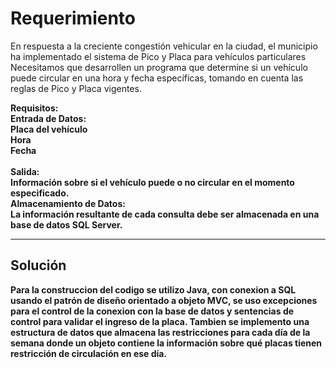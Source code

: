 <h1>Requerimiento</h1>
<p>En respuesta a la creciente congestión vehicular en la ciudad, el municipio ha implementado el sistema de Pico y Placa para vehículos particulares
Necesitamos que desarrollen un programa que determine si un vehículo puede circular en una hora y fecha específicas, tomando en cuenta las reglas de Pico y Placa vigentes.</p>

<b>Requisitos:<b>
<br>
Entrada de Datos: <br>
Placa del vehículo <br>
Hora<br>
Fecha<br><br>
Salida:<br>
Información sobre si el vehículo puede o no circular en el momento especificado.<br>
Almacenamiento de Datos:<br>
La información resultante de cada consulta debe ser almacenada en una base de datos SQL Server.
<hr>
<h2>Solución</h2>
Para la construccion del codigo se utilizo Java, con conexion a SQL usando el patrón de diseño orientado a objeto MVC, se uso excepciones para el control de la conexion con la base de datos y sentencias de control para validar el ingreso de la placa.
Tambien se implemento una estructura de datos que almacena las restricciones para cada día de la semana donde un objeto contiene la información sobre qué placas tienen restricción de circulación en ese día.
